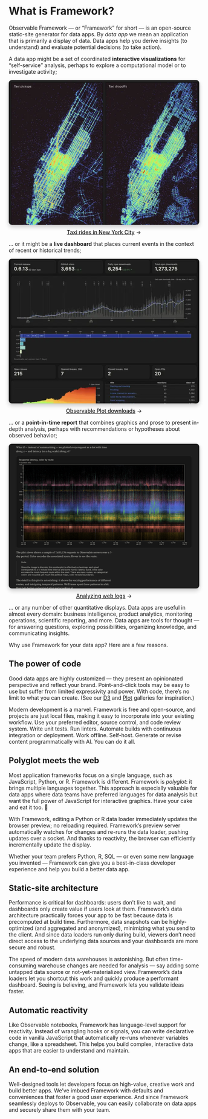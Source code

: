 # What is Framework?

<style>

.gallery {
  gap: 2rem;
  max-width: 640px;
}

.gallery a {
  display: flex;
  flex-direction: column;
  align-items: center;
  gap: 0.5rem;
}

.gallery img {
  max-width: 100%;
  border-radius: 8px;
  box-shadow: 0 0 0 0.75px rgba(128, 128, 128, 0.2), 0 6px 12px 0 rgba(0, 0, 0, 0.2);
  aspect-ratio: 2500 / 1900;
}

@media (prefers-color-scheme: dark) {
  .gallery img {
    box-shadow: 0 0 0 0.75px rgba(128, 128, 128, 0.2), 0 6px 12px 0 rgba(0, 0, 0, 0.4);
  }
}

.gallery a:not(:hover, :focus) {
  color: var(--theme-foreground-muted);
}

.gallery a:hover img,
.gallery a:focus img {
  box-shadow: 0 0 0 0.75px var(--theme-foreground-focus), 0 6px 12px 0 rgba(0, 0, 0, 0.2);
}

.gallery figcaption {
  font-size: 12px;
  color: inherit;
}

.arrow {
  font-weight: 500;
}

.arrow::after {
  content: "→";
  display: inline-block;
  margin-left: 0.25rem;
}

</style>

Observable Framework — or “Framework” for short — is an open-source static-site generator for data apps. By *data app* we mean an application that is primarily a display of data. Data apps help you derive insights (to understand) and evaluate potential decisions (to take action).

A data app might be a set of coordinated **interactive visualizations** for “self-service” analysis, perhaps to explore a computational model or to investigate activity;

<div class="gallery grid grid-cols-2">
  <a href="https://observablehq.com/framework/lib/mosaic" target="_blank">
    <picture>
      <img src="./assets/mosaic.webp">
    </picture>
    <div class="small arrow">Taxi rides in New York City</div>
  </a>
</div>

… or it might be a **live dashboard** that places current events in the context of recent or historical trends;

<div class="gallery grid grid-cols-2">
  <a href="https://observablehq.observablehq.cloud/framework-example-plot/">
    <picture>
      <source srcset="./assets/plot.webp" media="(prefers-color-scheme: dark)">
      <img src="./assets/plot-dark.webp">
    </picture>
    <div class="small arrow">Observable Plot downloads</div>
  </a>
</div>

… or a **point-in-time report** that combines graphics and prose to present in-depth analysis, perhaps with recommendations or hypotheses about observed behavior;

<div class="gallery grid grid-cols-2">
  <a href="https://observablehq.observablehq.cloud/framework-example-api/">
    <picture>
      <source srcset="./assets/api.webp" media="(prefers-color-scheme: dark)">
      <img src="./assets/api-dark.webp">
    </picture>
    <div class="small arrow">Analyzing web logs</div>
  </a>
</div>

… or any number of other quantitative displays. Data apps are useful in almost every domain: business intelligence, product analytics, monitoring operations, scientific reporting, and more. Data apps are tools for thought — for answering questions, exploring possibilities, organizing knowledge, and communicating insights.

Why use Framework for your data app? Here are a few reasons.

## The power of code

Good data apps are highly customized — they present an opinionated perspective and reflect your brand. Point-and-click tools may be easy to use but suffer from limited expressivity and power. With code, there’s no limit to what you can create. (See our [D3](https://observablehq.com/@d3/gallery) and [Plot](https://observablehq.com/@observablehq/plot-gallery) galleries for inspiration.)

Modern development is a marvel. Framework is free and open-source, and projects are just local files, making it easy to incorporate into your existing workflow. Use your preferred editor, source control, and code review system. Write unit tests. Run linters. Automate builds with continuous integration or deployment. Work offline. Self-host. Generate or revise content programmatically with AI. You can do it all.

## Polyglot meets the web

Most application frameworks focus on a single language, such as JavaScript, Python, or R. Framework is different. Framework is _polyglot_: it brings multiple languages together. This approach is especially valuable for data apps where data teams have preferred languages for data analysis but want the full power of JavaScript for interactive graphics. Have your cake and eat it too. 🍰

With Framework, editing a Python or R data loader immediately updates the browser preview; no reloading required. Framework’s preview server automatically watches for changes and re-runs the data loader, pushing updates over a socket. And thanks to reactivity, the browser can efficiently incrementally update the display.

Whether your team prefers Python, R, SQL — or even some new language you invented — Framework can give you a best-in-class developer experience and help you build a better data app.

## Static-site architecture

Performance is critical for dashboards: users don’t like to wait, and dashboards only create value if users look at them. Framework’s data architecture practically forces your app to be fast because data is precomputed at build time. Furthermore, data snapshots can be highly-optimized (and aggregated and anonymized), minimizing what you send to the client. And since data loaders run only during build, viewers don’t need direct access to the underlying data sources and your dashboards are more secure and robust.

The speed of modern data warehouses is astonishing. But often time-consuming warehouse changes are needed for analysis — say adding some untapped data source or not-yet-materialized view. Framework’s data loaders let you shortcut this work and quickly produce a performant dashboard. Seeing is believing, and Framework lets you validate ideas faster.

## Automatic reactivity

Like Observable notebooks, Framework has language-level support for reactivity. Instead of wrangling hooks or signals, you can write declarative code in vanilla JavaScript that automatically re-runs whenever variables change, like a spreadsheet. This helps you build complex, interactive data apps that are easier to understand and maintain.

## An end-to-end solution

Well-designed tools let developers focus on high-value, creative work and build better apps. We’ve imbued Framework with defaults and conveniences that foster a good user experience. And since Framework seamlessly deploys to Observable, you can easily collaborate on data apps and securely share them with your team.
